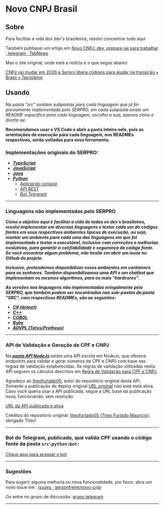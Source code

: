 # Novo CNPJ Brasil

## Sobre

Para facilitar a vida dos dev's brasileiros, resolvi concentrar tudo aqui

Também publiquei um artigo em [Novo CNPJ: dev, prepare-se para trabalhar · telegram · TabNews](https://www.tabnews.com.br/telegram/novo-cnpj-dev-prepare-se-para-trabalhar)

Mas o site original, onde está a notícia é o que segue abaixo:

[CNPJ vai mudar em 2026 e Serpro libera códigos para ajudar na transição • Brasil • Tecnoblog](https://tecnoblog.net/noticias/cnpj-vai-mudar-em-2026-e-serpro-libera-codigos-para-ajudar-na-transicao/)

## Usando

*Na pasta "src" existem subpastas para cada linguagem que já foi previamente implementada pelo SERPRO, em cada subpasta existe um README específico para cada linguagem, escolha a sua, apenas clone e divirta-se.*

**Recomendamos usar o VS Code e abrir a pasta inteira nele, pois as orientações de execução para cada linguagem, nos READMEs respectivos, serão voltadas para essa ferramenta.**

### **Implementações originais do SERPRO:**

* ***[TypeScript](src/typescript/)***
* ***[JavaScript](src/javascript/)***
* ***[Java](src/java/)***
* ***[Python](src/python/)***
  * *[Aplicação console](https://github.com/gersonfreire/novo-cnpj/tree/main/src/python)*
  * *[API REST](https://github.com/gersonfreire/novo-cnpj/tree/main/src/python/api)*
  * *[Bot Telegram](https://github.com/gersonfreire/novo-cnpj/tree/main/src/python/bot)*

---

### Linguagens não implementadas pelo SERPRO

***Como o objetivo aqui é facilitar a vida de todos os dev´s brasileiros, resolvi implementar em diversas linguagens e testar cada um do códigos fontes em seus respectivos ambientes típicos de execução, ou seja, montar um ambiente para cada uma das linguagens em que foi implementado e testar o executável, inclusive com correções e melhorias evolutivas, para garantir a confiabilidade e segurança do código fonte. Se você encontrar algum problema, não hesite em abrir um issue no Github do projeto.***

***Inclusive, pretendemos disponibilizar esses ambientes em containers para os senhores. Também disponibilizamos uma API e um chatbot que implementam os mesmos algoritmos, para os mais "hardcores".***

***As versões nas linguagens não implementadas oringalmente pelo SERPRO, que também podem ser encontradas nas sub-pastas da pasta "SRC", com respectivos READMEs, são as seguintes:***

* ***[C# (dotnet)]()***
* ***[C++](src/c++ansi/)***
* ***[COBOL](src/cobol/)***
* ***[Ruby](src/ruby/)***
* ***[ADVPL (Totvs/Protheus)](src/advpl/)***

---

### API de Validação e Geração de CPF e CNPJ

Na ***[pasta API NodeJs](src/javascript/api)*** existe uma API escrita em NodeJs, que oferece endpoints para validar e gerar números de CPF e CNPJ com base nas regras de validação estabelecidas. As regras de validação utilizadas nesta API seguem os cálculos descritos em [Regra de Validação para CPF e CNPJ](https://souforce.cloud/regra-de-validacao-para-cpf-e-cnpj-no-salesforce/).

Agradeço ao [theofurtado05](https://github.com/theofurtado05), autor do repositório original desta API. Somente a publicação de deploy original [URL original](https://api-validador-cpf.vercel.app/) não está mais ativa. Caso você queira usar a API publicada, segue a URL base da publicação nova, funcionando, sem restrição:

[URL da API publicada e ativa](https://apivalida.bigvps.com.br:9090/validarCpf/19379041721)

Créditos do repositório original: [theofurtado05 (Theo Furtado Mauricio)](https://github.com/theofurtado05), obrigado Theo!

---

### Bot do Telegram, publicado, que valida CPF usando o código fonte da pasta `src\python\bot:`

[Clique aqui para acessar o bot
](https://t.me/OpenGovBot)

---

### Sugestões

Para sugerir alguma melhoria ou nova funcionalidade, por favor, abra um novo issue em : [Issues · gersonfreire/novo-cnpj](https://github.com/gersonfreire/novo-cnpj/issues)

Ou entre no grupo de discussão: [grupo telegram](https://t.me/novo_cnpj)

---
